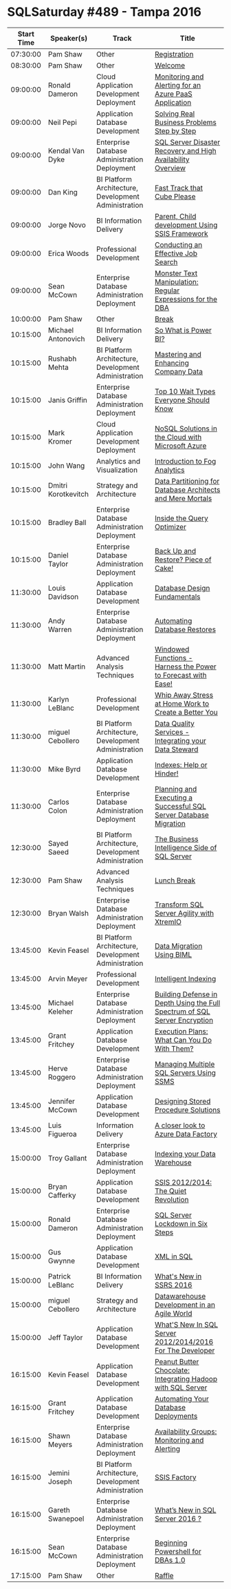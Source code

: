 # SQLSaturday #489 - Tampa 2016
Start Time|Speaker(s)|Track|Title
---|---|---|---
07:30:00|Pam Shaw|Other|[Registration](46499.md)
08:30:00|Pam Shaw|Other|[Welcome](46502.md)
09:00:00|Ronald Dameron|Cloud Application Development  Deployment|[Monitoring and Alerting for an Azure PaaS Application](42786.md)
09:00:00|Neil Pepi|Application  Database Development|[Solving Real Business Problems Step by Step](44529.md)
09:00:00|Kendal Van Dyke|Enterprise Database Administration  Deployment|[SQL Server Disaster Recovery and High Availability Overview](45453.md)
09:00:00|Dan King|BI Platform Architecture, Development  Administration|[Fast Track that Cube Please](45502.md)
09:00:00|Jorge Novo|BI Information Delivery|[Parent, Child development Using SSIS Framework](45647.md)
09:00:00|Erica Woods|Professional Development|[Conducting an Effective Job Search](45937.md)
09:00:00|Sean McCown|Enterprise Database Administration  Deployment|[Monster Text Manipulation: Regular Expressions for the DBA](46176.md)
10:00:00|Pam Shaw|Other|[Break](46500.md)
10:15:00|Michael Antonovich|BI Information Delivery|[So What is Power BI?](41528.md)
10:15:00|Rushabh Mehta|BI Platform Architecture, Development  Administration|[Mastering and Enhancing Company Data](41534.md)
10:15:00|Janis Griffin|Enterprise Database Administration  Deployment|[Top 10 Wait Types Everyone Should Know](41584.md)
10:15:00|Mark Kromer|Cloud Application Development  Deployment|[NoSQL Solutions in the Cloud with Microsoft Azure](42061.md)
10:15:00|John Wang|Analytics and Visualization|[Introduction to Fog Analytics](42278.md)
10:15:00|Dmitri Korotkevitch|Strategy and Architecture|[Data Partitioning for Database Architects and Mere Mortals](43014.md)
10:15:00|Bradley Ball|Enterprise Database Administration  Deployment|[Inside the Query Optimizer](45655.md)
10:15:00|Daniel Taylor|Enterprise Database Administration  Deployment|[Back Up and Restore? Piece of Cake!](47040.md)
11:30:00|Louis Davidson|Application  Database Development|[Database Design Fundamentals](42231.md)
11:30:00|Andy Warren|Enterprise Database Administration  Deployment|[Automating Database Restores](42265.md)
11:30:00|Matt Martin|Advanced Analysis Techniques|[Windowed Functions - Harness the Power to Forecast with Ease!](45447.md)
11:30:00|Karlyn LeBlanc|Professional Development|[Whip Away Stress at Home  Work to Create a Better You](45676.md)
11:30:00|miguel Cebollero|BI Platform Architecture, Development  Administration|[Data Quality Services - Integrating your Data Steward](45949.md)
11:30:00|Mike Byrd|Application  Database Development|[Indexes:  Help or Hinder!](45979.md)
11:30:00|Carlos Colon|Enterprise Database Administration  Deployment|[Planning and Executing a Successful SQL Server Database Migration](46017.md)
12:30:00|Sayed Saeed|BI Platform Architecture, Development  Administration|[The Business Intelligence Side of SQL Server](46186.md)
12:30:00|Pam Shaw|Advanced Analysis Techniques|[Lunch Break](46501.md)
12:30:00|Bryan Walsh|Enterprise Database Administration  Deployment|[Transform SQL Server Agility with XtremIO](47097.md)
13:45:00|Kevin Feasel|BI Platform Architecture, Development  Administration|[Data Migration Using BIML](41552.md)
13:45:00|Arvin Meyer|Professional Development|[Intelligent Indexing](41646.md)
13:45:00|Michael Keleher|Enterprise Database Administration  Deployment|[Building Defense in Depth Using the Full Spectrum of SQL Server Encryption](42477.md)
13:45:00|Grant Fritchey|Application  Database Development|[Execution Plans: What Can You Do With Them?](43008.md)
13:45:00|Herve Roggero|Enterprise Database Administration  Deployment|[Managing Multiple SQL Servers Using SSMS](45440.md)
13:45:00|Jennifer McCown|Application  Database Development|[Designing Stored Procedure Solutions](46175.md)
13:45:00|Luis Figueroa|Information Delivery|[A closer look to Azure Data Factory](46490.md)
15:00:00|Troy Gallant|Enterprise Database Administration  Deployment|[Indexing your Data Warehouse](41529.md)
15:00:00|Bryan Cafferky|Application  Database Development|[SSIS 2012/2014:  The Quiet Revolution](41763.md)
15:00:00|Ronald Dameron|Enterprise Database Administration  Deployment|[SQL Server Lockdown in Six Steps](42784.md)
15:00:00|Gus Gwynne|Application  Database Development|[XML in SQL](45623.md)
15:00:00|Patrick LeBlanc|BI Information Delivery|[What's New in SSRS 2016](45842.md)
15:00:00|miguel Cebollero|Strategy and Architecture|[Datawarehouse Development in an Agile World](45950.md)
15:00:00|Jeff Taylor|Application  Database Development|[What'S New In SQL Server 2012/2014/2016 For The Developer](47161.md)
16:15:00|Kevin Feasel|Application  Database Development|[Peanut Butter  Chocolate:  Integrating Hadoop with SQL Server](41553.md)
16:15:00|Grant Fritchey|Application  Database Development|[Automating Your Database Deployments](43007.md)
16:15:00|Shawn Meyers|Enterprise Database Administration  Deployment|[Availability Groups:  Monitoring and Alerting](44558.md)
16:15:00|Jemini Joseph|BI Platform Architecture, Development  Administration|[SSIS Factory](44573.md)
16:15:00|Gareth Swanepoel|Enterprise Database Administration  Deployment|[What’s New in SQL Server 2016 ?](45941.md)
16:15:00|Sean McCown|Enterprise Database Administration  Deployment|[Beginning Powershell for DBAs 1.0](46178.md)
17:15:00|Pam Shaw|Other|[Raffle](46503.md)
